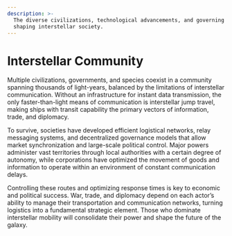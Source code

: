 ```yaml
---
description: >-
  The diverse civilizations, technological advancements, and governing systems
  shaping interstellar society.
---
```


# Interstellar Community

Multiple civilizations, governments, and species coexist in a community spanning thousands of light-years, balanced by the limitations of interstellar communication. Without an infrastructure for instant data transmission, the only faster-than-light means of communication is interstellar jump travel, making ships with transit capability the primary vectors of information, trade, and diplomacy.

To survive, societies have developed efficient logistical networks, relay messaging systems, and decentralized governance models that allow market synchronization and large-scale political control. Major powers administer vast territories through local authorities with a certain degree of autonomy, while corporations have optimized the movement of goods and information to operate within an environment of constant communication delays.

Controlling these routes and optimizing response times is key to economic and political success. War, trade, and diplomacy depend on each actor’s ability to manage their transportation and communication networks, turning logistics into a fundamental strategic element. Those who dominate interstellar mobility will consolidate their power and shape the future of the galaxy.
